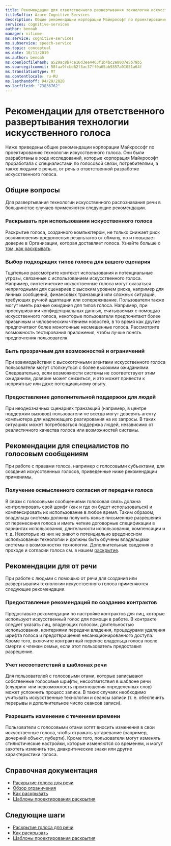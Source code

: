 ```yaml
---
title: Рекомендации для ответственного развертывания технологии искусственного голоса
titleSuffix: Azure Cognitive Services
description: Общие рекомендации корпорации Майкрософт по проектированию технологии искусственного голоса. Они были разработаны в ходе исследований, которые корпорация Майкрософт проработала с специалистами по голосовой связи, потребителями, а также сотрудниками, от речь, о разработке искусственного голоса.
services: cognitive-services
author: benoah
manager: nitinme
ms.service: cognitive-services
ms.subservice: speech-service
ms.topic: conceptual
ms.date: 10/11/2019
ms.author: benoah
ms.openlocfilehash: a529ac8b7ce16d3ee4463f1b4bc2e8007e5b79b5
ms.sourcegitcommit: 58faa9fcbd62f3ac37ff0a65ab9357a01051a64f
ms.translationtype: MT
ms.contentlocale: ru-RU
ms.lasthandoff: 04/29/2020
ms.locfileid: "73836762"
---
```

# <a name="guidelines-for-responsible-deployment-of-synthetic-voice-technology"></a>Рекомендации для ответственного развертывания технологии искусственного голоса
Ниже приведены общие рекомендации корпорации Майкрософт по проектированию технологии искусственного голоса. Они были разработаны в ходе исследований, которые корпорация Майкрософт проработала с специалистами по голосовой связи, потребителями, а также людьми с речью, от речь о ответственной разработке искусственного голоса.

## <a name="general-considerations"></a>Общие вопросы
Для развертывания технологии искусственного распознавания речи в большинстве случаев применяются следующие рекомендации.

### <a name="disclose-when-the-voice-is-synthetic"></a>Раскрывать при использовании искусственного голоса
Раскрытие голоса, созданного компьютером, не только снижает риск возникновения вредоносных результатов от обману, но и повышает доверие в Организации, которая доставляет голоса. Узнайте больше о [том, как раскрывать](concepts-disclosure-guidelines.md).

### <a name="select-appropriate-voice-types-for-your-scenario"></a>Выбор подходящих типов голоса для вашего сценария
Тщательно рассмотрите контекст использования и потенциальные угрозы, связанные с использованием искусственного голоса. Например, синтетические искусственные голоса могут оказаться непригодными для сценариев с высоким уровнем риска, например для личных сообщений, финансовых транзакций или сложных ситуаций, требующих ручной адаптации или сопереживание. Пользователи также могут иметь разные ожидания для типов голоса. Например, при прослушивании конфиденциальных данных, считываемых с помощью искусственного голоса, некоторые пользователи предпочитают более привычным и человеческим чтением новостей, в то время как другие предпочитают более монотонные несмещенные голоса. Рассмотрите возможность тестирования приложения, чтобы лучше понять предпочтения пользователя.

### <a name="be-transparent-about-capabilities-and-limitations"></a>Быть прозрачным для возможностей и ограничений
При взаимодействии с высокоточными агентами искусственного голоса пользователи могут столкнуться с более высокими ожиданиями. Следовательно, если возможности системы не соответствуют этим ожиданиям, доверие может снизиться, и это может привести к неприятные или даже потенциальному опыту.

### <a name="provide-optional-human-support"></a>Предоставление дополнительной поддержки для людей
При неоднозначных сценариях транзакций (например, в центре поддержки вызовов) пользователи не всегда могут доверять агенту компьютера для надлежащего реагирования на их запросы. В таких ситуациях может потребоваться поддержка людей, независимо от реалистичного качества голоса или возможностей системы.

## <a name="considerations-for-voice-talent"></a>Рекомендации для специалистов по голосовым сообщениям
При работе с правами голоса, например с голосовыми субъектами, для создания искусственных голосов, приведенные ниже рекомендации применимы.

### <a name="obtain-meaningful-consent-from-voice-talent"></a>Получение осмысленного согласия от передачи голоса
В связи с голосовыми сообщениями голосовая связь должна контролировать свой шрифт (как и где он будет использоваться) и компенсировать их использование в любое время. Таким образом, владельцы системы должны получить явные письменные разрешения от перенесения голоса и иметь четкие договорные спецификации в вариантах использования, длительности использования, компенсации и т. д. Некоторые из них не знают о потенциально вредоносном использовании технологии и должны быть обучены владельцами системы о возможностях технологии. Дополнительные сведения о проходе и согласии голоса см. в нашем [раскрытие](https://aka.ms/disclosure-voice-talent).


## <a name="considerations-for-those-with-speech-disorders"></a>Рекомендации для от речи
При работе с людьми с помощью от речи для создания или развертывания технологии искусственного голоса применяются следующие рекомендации.

### <a name="provide-guidelines-to-establish-contracts"></a>Предоставление рекомендаций по созданию контрактов
Предоставьте рекомендации по настройке контрактов для лиц, которые используют искусственный голос для помощи в работе. В контракте следует указать лиц, владеющих голосом, длительностью использования, критериями передачи владения, процедурами удаления шрифта голоса и предотвращения несанкционированного доступа. Кроме того, включите контрактный перенос владельца голоса после смерти к членам семьи, если этот пользователь предоставил разрешение.

### <a name="account-for-inconsistencies-in-speech-patterns"></a>Учет несоответствий в шаблонах речи
Для пользователей с голосовыми отами, которые записывают собственные голосовые шрифты, несоответствия в шаблоне речи (слурринг или невозможность произношения определенных слов) может усложнить процесс записи. В таких случаях необходимо учитывать искусственные технологии и сеансы записи (т. е. обеспечить перерывы и дополнительное число сеансов записи).

### <a name="allow-modification-over-time"></a>Разрешить изменение с течением времени
Пользователи с голосовыми отами хотят вносить изменения в свои искусственные голоса, чтобы отражать устаревание (например, дочерний объект, пуберти). Кроме того, пользователи могут изменять стилистические настройки, которые изменяются со временем, и могут захотеть изменить тон, диакритические знаки или другие характеристики голоса.


## <a name="reference-docs"></a>Справочная документация

* [Раскрытие голоса для речи](https://aka.ms/disclosure-voice-talent)
* [Обзор ограничения](concepts-gating-overview.md)
* [Как раскрывать](concepts-disclosure-guidelines.md)
* [Шаблоны проектирования раскрытия](concepts-disclosure-patterns.md)

## <a name="next-steps"></a>Следующие шаги

* [Раскрытие голоса для речи](https://aka.ms/disclosure-voice-talent)
* [Как раскрывать](concepts-disclosure-guidelines.md)
* [Шаблоны проектирования раскрытия](concepts-disclosure-patterns.md)
